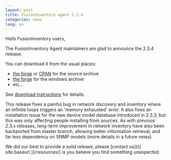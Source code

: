 ```yaml
---
layout: post
title: FusionInventory agent 2.3.4
categories: news
lang: en
---
```


Hello FusionInventory users,

The FusionInventory Agent maintainers are glad to announce the 2.3.4 release.

You can download it from the usual places:

* [the forge](http://forge.fusioninventory.org/projects/fusioninventory-agent/files) or [CPAN](https://metacpan.org/release/FusionInventory-Agent) for the source archive
* [the forge](http://forge.fusioninventory.org/projects/fusioninventory-agent-windows-installer/files) for the windows archive
* etc...

See [download instructions](https://documentation.fusioninventory.org/%20FusionInventory_agent/%20%20%20Installation/windows/) for details.

This release fixes a painful bug in network discovery and inventory where an
infinite loops triggers an 'memory exhausted' error. It also fixes an
installation issue for the new device model database introduced in 2.3.3, but
this was only affecting people installing from sources. As with previous
2.3.x releases, long-term improvement in network inventory have also been
backported from master branch, allowing better information retrieval, and far
less dependency on SNMP models (more details in a future news).

We did our best to provide a solid release, please [contact us]({{ site.baseurl }}/resources/) is
you believe you find something unexpected.
